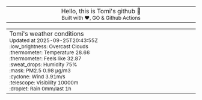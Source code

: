 
<div align="center">
<table>
<tbody>
<td align="center">
<img width="2000" height="0"><br>
Hello, this is Tomi's github 👋<br>
<sup>Built with ❤️, GO & Github Actions</sup><br>
<img width="2000" height="0">
</td>
</tbody>
</table>
</div>
<table>
<tbody>
<td align="left">
<img width="2000" height="0"><br>
Tomi's weather conditions<br>
<sup>Updated at 2025-09-25T20:43:55Z</sup><br>
<sup>:low_brightness: Overcast Clouds</sup><br>
<sup>:thermometer: Temperature 28.66 </sup><br>
<sup>:thermometer: Feels like 32.87</sup><br>
<sup>:sweat_drops: Humidity 75%</sup><br>
<sup>:mask: PM2.5 0.98 μg/m3</sup><br>
<sup>:cyclone: Wind 3.91m/s </sup><br>
<sup>:telescope: Visibility 10000m </sup><br>
<sup>:droplet: Rain 0mm/last 1h </sup><br>
<img width="2000" height="0">
</td>
<td align="left">
<img width="2000" height="0"><br>
<br>
<img width="2000" height="0">
</td>
</tbody>
</table>
</div>
    